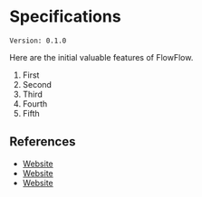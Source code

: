 # Specifications

```
Version: 0.1.0
```

Here are the initial valuable features of FlowFlow.

1. First
2. Second
3. Third
4. Fourth
5. Fifth

## References

- [Website](http://website.com)
- [Website](http://website.com)
- [Website](http://website.com)
